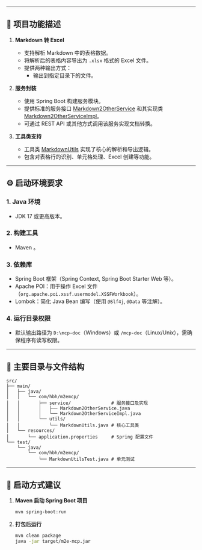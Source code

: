 
---

## 🧩 项目功能描述

1. **Markdown 转 Excel**
    - 支持解析 Markdown 中的表格数据。
    - 将解析后的表格内容导出为 `.xlsx` 格式的 Excel 文件。
    - 提供两种输出方式：
        - 输出到指定目录下的文件。

2. **服务封装**
    - 使用 Spring Boot 构建服务模块。
    - 提供标准的服务接口 [Markdown2OtherService](file://2025\m2e-mcp\src\main\java\com\hbh\m2emcp\service\Markdown2OtherService.java#L8-L17) 和其实现类 [Markdown2OtherServiceImpl](file://D:\workspace\2025\m2e-mcp\src\main\java\com\hbh\m2emcp\service\Markdown2OtherServiceImpl.java#L18-L67)。
    - 可通过 REST API 或其他方式调用该服务实现文档转换。

3. **工具类支持**
    - 工具类 [MarkdownUtils](file://m2e-mcp\src\main\java\com\hbh\m2emcp\utils\MarkdownUtils.java#L26-L129) 实现了核心的解析和导出逻辑。
    - 包含对表格行的识别、单元格处理、Excel 创建等功能。

---

## ⚙️ 启动环境要求

### 1. **Java 环境**
- JDK 17 或更高版本。

### 2. **构建工具**
- Maven 。

### 3. **依赖库**
- Spring Boot 框架（Spring Context, Spring Boot Starter Web 等）。
- Apache POI：用于操作 Excel 文件（`org.apache.poi.xssf.usermodel.XSSFWorkbook`）。
- Lombok：简化 Java Bean 编写（使用 `@Slf4j`, `@Data` 等注解）。

### 4. **运行目录权限**
- 默认输出路径为 `D:\mcp-doc`（Windows）或 `/mcp-doc`（Linux/Unix），需确保程序有读写权限。

---

## 📁 主要目录与文件结构

```
src/
├── main/
│   ├── java/
│   │   └── com/hbh/m2emcp/
│   │       ├── service/               # 服务接口及实现
│   │       │   ├── Markdown2OtherService.java
│   │       │   └── Markdown2OtherServiceImpl.java
│   │       └── utils/
│   │           └── MarkdownUtils.java # 核心工具类
│   └── resources/
│       └── application.properties     # Spring 配置文件
└── test/
    └── java/
        └── com/hbh/m2emcp/
            └── MarkdownUtilsTest.java # 单元测试
```


---

## 🚀 启动方式建议

1. **Maven 启动 Spring Boot 项目**
   ```bash
   mvn spring-boot:run
   ```


2. **打包后运行**
   ```bash
   mvn clean package
   java -jar target/m2e-mcp.jar
   ```



